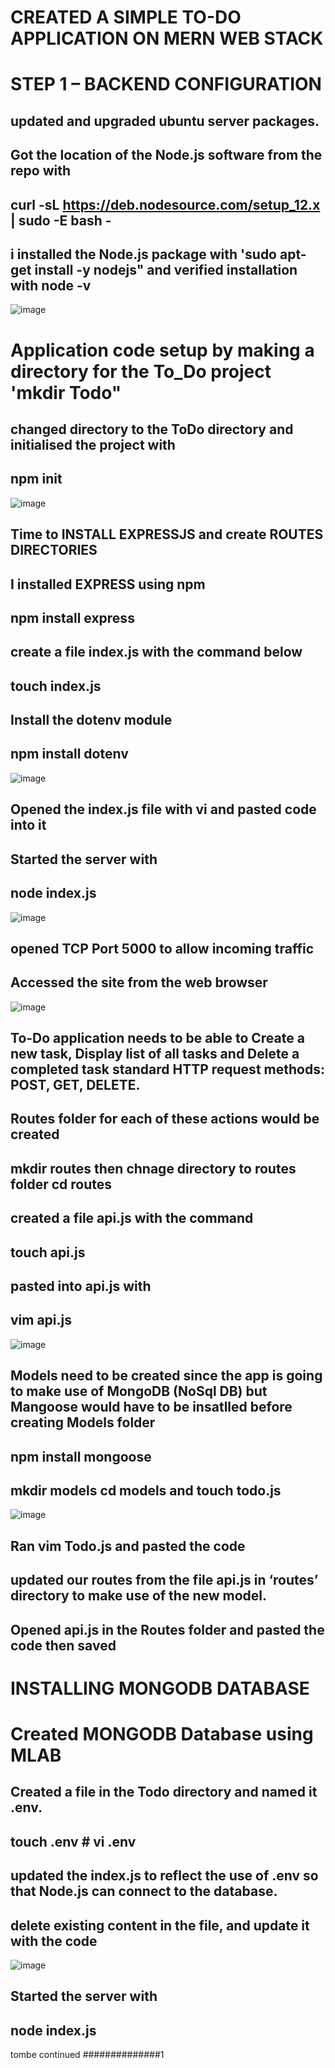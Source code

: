 # CREATED A SIMPLE TO-DO APPLICATION ON MERN WEB STACK
# STEP 1 – BACKEND CONFIGURATION
## updated and upgraded ubuntu server packages.
## Got the location of the Node.js software from the repo with 
## curl -sL https://deb.nodesource.com/setup_12.x | sudo -E bash -
## i installed the Node.js package with 'sudo apt-get install -y nodejs" and verified installation with node -v
![image](https://user-images.githubusercontent.com/101482368/158499708-7572f84f-f4a8-4815-9259-b7e80d6d854e.png)
# Application code setup by making a directory for the To_Do project 'mkdir Todo"
## changed directory to the ToDo directory and initialised the project with
## npm init 
![image](https://user-images.githubusercontent.com/101482368/158500234-29299f0f-5997-47f6-b755-e3fc5eb5949d.png)
## Time to INSTALL EXPRESSJS and create ROUTES DIRECTORIES
## I installed EXPRESS using npm
## npm install express
## create a file index.js with the command below 
## touch index.js
## Install the dotenv module
## npm install dotenv
![image](https://user-images.githubusercontent.com/101482368/158501152-a0c1256a-2ff6-4ed6-8e12-ea2e63dbcd89.png)
## Opened the index.js file with vi and pasted code into it
## Started the server with
## node index.js
![image](https://user-images.githubusercontent.com/101482368/158501665-212abbb9-87c7-4e61-a71d-1f18f91f6d54.png)
## opened TCP Port 5000 to allow incoming traffic 
##
## Accessed the site from the web browser
![image](https://user-images.githubusercontent.com/101482368/158502708-a0c99cbf-36f2-41ce-b249-d8f5380229ca.png)
## To-Do application needs to be able to Create a new task, Display list of all tasks and Delete a completed task standard HTTP request methods: POST, GET, DELETE.
## Routes folder for each of these actions would be created
## mkdir routes then chnage directory to routes folder cd routes
## created a file api.js with the command
## touch api.js
## pasted into api.js with 
## vim api.js
![image](https://user-images.githubusercontent.com/101482368/158504128-765b79b2-278d-4605-8aae-f2c9c300a2c0.png)
## Models need to be created since the app is going to make use of MongoDB (NoSql DB) but Mangoose would have to be insatlled before creating Models folder
## npm install mongoose
## mkdir models cd models and touch todo.js
![image](https://user-images.githubusercontent.com/101482368/158504726-d02b9677-2b4b-4b1b-b701-7130bcf3a295.png)
## Ran vim Todo.js and pasted the code
## updated our routes from the file api.js in ‘routes’ directory to make use of the new model.
## Opened api.js in the Routes folder and pasted the code then saved
# INSTALLING MONGODB DATABASE
# Created MONGODB Database using MLAB
## Created a file in the Todo directory and named it .env.
## touch .env   # vi .env
## updated the index.js to reflect the use of .env so that Node.js can connect to the database.
## delete existing content in the file, and update it with the code
![image](https://user-images.githubusercontent.com/101482368/158512558-81948a32-8b95-45ec-862e-ac637c258350.png)
## Started the server with 
## node index.js


tombe continued
##############1

